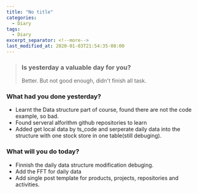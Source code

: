 ```yaml
---
title: "No title"
categories:
  - Diary
tags:
  - Diary
excerpt_separator: <!--more-->
last_modified_at: 2020-01-03T21:54:35-08:00
---
```

> ### Is yesterday a valuable day for you?
> Better. But not good enough, didn't finish all task.
<!--more-->


### What had you done yesterday?

* Learnt the Data structure part of course, found there are not the code example, so bad.
* Found serveral alforithm github repositories to learn
* Added get local data by ts_code and serperate daily data into the structure with one stock store in one table(still debuging).

### What will you do today?

- Finnish the daily data structure modification debuging.
- Add the FFT for daily data
- Add single post template for products, projects, repositories and activities.
